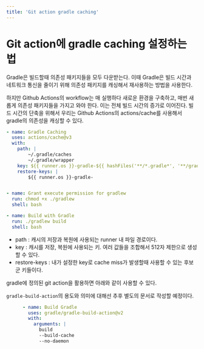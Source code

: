 ```yaml
---
title: 'Git action gradle caching'
---
```

# Git action에 gradle caching 설정하는 법

Gradle은 빌드할때 의존성 패키지들을 모두 다운받는다. 이때 Gradle은 빌드 시간과 네트워크 통신을 줄이기 위해 의존성 패키지를 캐싱해서 재사용하는 방법을 사용한다. 

하지만 Github Actions의 workflow는 매 실행하다 새로운 환경을 구축하고, 매번 새롭게 의존성 패키지들을 가지고 와야 한다. 이는 전체 빌드 시간의 증가로 이어진다. 빌드 시간의 단축을 위해서 우리는 Github Actions의 actions/cache를 사용해서 gradle의 의존성을 캐싱할 수 있다. 

```yml
- name: Gradle Caching
  uses: actions/cache@v3
  with:
    path: |  
        ~/.gradle/caches
        ~/.gradle/wrapper
    key: ${{ runner.os }}-gradle-${{ hashFiles('**/*.gradle*', '**/gradle-wrapper.properties') }}
    restore-keys: |
        ${{ runner.os }}-gradle-


- name: Grant execute permission for gradlew
  run: chmod +x ./gradlew
  shell: bash

- name: Build with Gradle
  run: ./gradlew build
  shell: bash
```

- path : 캐시의 저장과 복원에 사용되는 runner 내 파일 경로이다. 
- key : 캐시를 저장, 복원에 사용되는 키. 여러 값들을 조합해서 512자 제한으로 생성할 수 있다.
- restore-keys : 내가 설정한 key로 cache miss가 발생할때 사용할 수 있는 후보군 키들이다. 

gradle에 정의된 git action을 활용하면 아래와 같이 사용할 수 있다.

`gradle-build-action`의 용도와 의미에 대해선 추후 별도의 문서로 작성할 예정이다.

```yml
      - name: Build Gradle
        uses: gradle/gradle-build-action@v2
        with:
          arguments: |
            build
            --build-cache
            --no-daemon
```